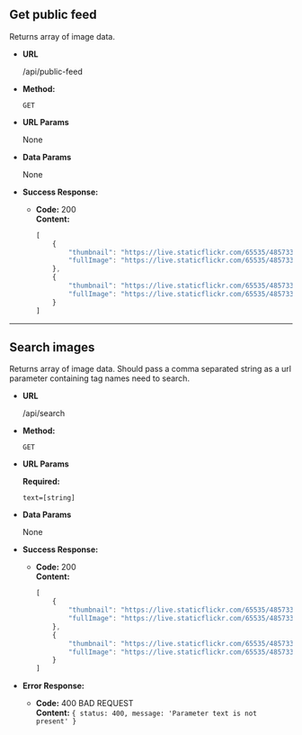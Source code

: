 **Get public feed**
----
  Returns array of image data.

* **URL**

  /api/public-feed

* **Method:**

  `GET`
  
*  **URL Params**

   None

* **Data Params**

  None

* **Success Response:**

  * **Code:** 200 <br />
    **Content:** 
    ```javascript
    [
        {
            "thumbnail": "https://live.staticflickr.com/65535/48573380581_1d486cd929_n.jpg",
            "fullImage": "https://live.staticflickr.com/65535/48573380581_1d486cd929_z.jpg"
        },
        {
            "thumbnail": "https://live.staticflickr.com/65535/48573380991_dea2d56203_n.jpg",
            "fullImage": "https://live.staticflickr.com/65535/48573380991_dea2d56203_z.jpg"
        }
    ]
    ```

-----

**Search images**
----
  Returns array of image data. Should pass a comma separated string as a url parameter containing tag names need to search.

* **URL**

  /api/search

* **Method:**

  `GET`
  
*  **URL Params**

   **Required:**
 
   `text=[string]`

* **Data Params**

  None

* **Success Response:**

  * **Code:** 200 <br />
    **Content:** 
    ```javascript
    [
        {
            "thumbnail": "https://live.staticflickr.com/65535/48573380581_1d486cd929_n.jpg",
            "fullImage": "https://live.staticflickr.com/65535/48573380581_1d486cd929_z.jpg"
        },
        {
            "thumbnail": "https://live.staticflickr.com/65535/48573380991_dea2d56203_n.jpg",
            "fullImage": "https://live.staticflickr.com/65535/48573380991_dea2d56203_z.jpg"
        }
    ]
    ```
* **Error Response:**

  * **Code:** 400 BAD REQUEST <br />
    **Content:** `{ status: 400, message: 'Parameter text is not present' }`